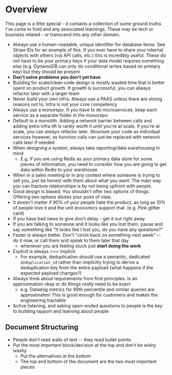 # Overview

This page is a little special - it contains a collection of some ground truths I've come to hold and any associated learnings.
These may be tech or business related - or transcend into any other domain.

- Always use a human-readable, unique identifier for database items. See Stripe IDs for an example of this. If you ever
have to share your internal objects with others (via API calls, etc.) this is incredibly useful. These do not have to be
your primary keys if your data model requires something else (e.g. DynamoDB can only do conditional writes based on primary key)
but they should be present
- **Don't solve problems you don't yet have**
- Building for scale/clean code design is mostly wasted time that is better spent on product growth. If growth is 
successful, you can always refactor later with a larger team
- Never build your own infra. Always use a PAAS unless there are strong reasons not to. Infra is not your core competency 
- Always use a monorepo. If you have to do microservices, keep each service as a separate folder in the monorepo
- Default to a monolith. Adding a network barrier between calls and adding extra infra lift is rarely worth it until
you're at scale. If you're at scale, you can always refactor later. Structure your code as individual services however,
so function calls can just be replaced with network calls later if needed
- When designing a system, always take reporting/data warehousing in mind
    - E.g. if you are using Redis as your primary data store for some pieces of information, you need to consider how you 
    are going to get data within Redis to your warehouse
- When in a sales meeting or in any context where someone is trying to sell you, just be honest with them about what you want.
The main way you can fracture relationships is by not being upfront with people.
- Good design is biased. You shouldn't offer two options of things. Offering two options dilutes your point of view.
- It doesn't matter if 90% of your people hate the product, as long as 10% of people love it and the unit economics support that.
(e.g. Pink glitter card)
- If you have bad news to give don't delay - get it out right away
- If you are talking to someone and it looks like you lost them, pause and say something like "It looks like I lost you, do you have any questions?"
- Faster is always better. Don't "circle back on something next week" -- do it now, or call them and speak to them later that day
  - whenever you are feeling stuck just **start doing the work**
- Explicit is always >>> implicit
  - For example, deduplication should use a semantic, dedicated `deduplication_id` rather than implicitly trying to derive a deduplication key 
  from the entire payload (what happens if the expected payload changes?)
- Always think about requirements from first principles. Is an approximation okay or do things *really* need to be exact 
  - e.g. Datadog metrics for 99th percentile and similar queries are approximates! This is good enough for customers and makes the engineering tractable
- Active listening, and asking open-ended questions to people is the key to building rapport and learning about people

## Document Structuring

- People don't read walls of text -- they read bullet points
- Put the most important block/decision at the top and don't be wishy washy
    - Put the alternatives at the bottom
    - The top and bottom of the document are the two most important pieces
